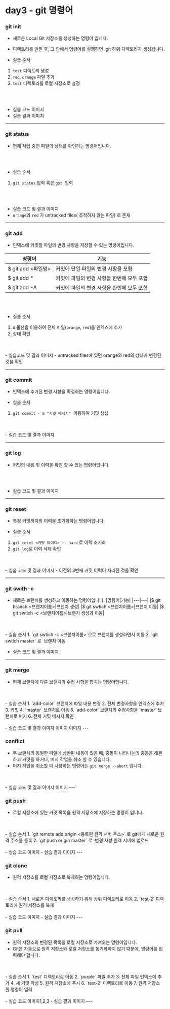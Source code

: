 # day3 - git 명령어

### git init
- 새로운 Local Git 저장소를 생성하는 명령어 입니다.
- 디렉토리를 만든 후, 그 안에서 명령어를 실행하면 .git 하위 디렉토리가 생성됩니다.

- 실습 순서
1. `test` 디렉토리 생성
2. `red`, `orange` 파일 추가
3. `test` 디렉토리를 로컬 저장소로 설정

<br/>
<br/>

- 실습 코드
이미지
- 실습 결과
이미지
---

### git status

- 현재 작업 중인 파일의 상태를 확인하는 명령어입니다.

<br/>
<br/>

- 실습 순서
1. `git status` 입력 혹은 `gst`  입력

<br/>
<br/>

- 실습 코드 및 결과
이미지
- `orange`와 `red` 가  untracked files( 추적하지 않는 파일) 로 존재

---

### git add
- 인덱스에 커밋할 파일의 변경 사항을 저장할 수 있는 명령어입니다.

|명령어|기능|
|---|---|
|$ git add <파일명>|커밋에 단일 파일의 변경 사항을 포함|
|$ git add *|커밋에 파일의 변경 사항을 한번에 모두 포함|
|$ git add -A|커밋에 파일의 변경 사항을 한번에 모두 포함|

<br/>
<br/>

- 실습 순서
1. `A` 옵션을 이용하여 전체 파일(`orange`, `red`)을 인덱스에 추가
2. 상태 확인
<br/>
<br/>
- 실습코드 및 결과
이미지
- untracked files에 있던 orange와 red의 상태가 변경된 것을 확인

---

### git commit
- 인덱스에 추가된 변경 사항을 확정하는 명령어입니다.

- 실습 순서
1. `git commit - m "커밋 메세지"`    이용하여 커밋 생성
<br/>
<br/>
- 실습 코드 및 결과
이미지

---

### git log
- 커밋의 내용 및 이력을 확인 할 수 있는 명령어입니다.
<br/>
<br/>

- 실습 코드 및 결과
이미지

---

### git reset
- 특정 커밋까지의 이력을 초기화하는 명령어입니다.

- 실습 순서
1.  `git reset <커밋 아이디> -- hard`  로 이력 초기화
2.  `git log`로 이력 삭제 확인
<br/>
<br/>
- 실습 코드 및 결과 
이미지
- 이전의 3번째 커밋 이력이 사라진 것을 확인

---

### git swith -c
- 새로운 브랜치를 생성하고 이동하는 명령어입니다.
|명령어|기능|
|---|---|
|$ git branch <브랜치이름>|브랜치 생성|
|$ git swtich <브랜치이름>|브랜치 이동|
|$ git swtich -c <브랜치이름>|브랜치 생성과 이동|
<br/>
<br/>
- 실습 순서
1. `git swtich -c <브랜치이름>`으로 브랜치를 생성하면서 이동
2. `git swtich master` 로  브랜치 이동

- 실습 코드 및 결과
이미지

---

### git merge
- 현재 브랜치에 다른 브랜치의 수정 사항을 합치는 명령어입니다.
<br/>
<br/>
- 실습 순서
1. `add-color` 브랜치에 파일 내용 변경
2. 전체 변경사항을 인덱스에 추가
3. 커밋
4. `master` 브랜치로 이동
5. `add-color` 브랜치의 수정사항을 `master` 브랜치로 머지
6. 전체 커밋 메시지 확인
<br/>
<br/>
- 실습 코드 및 결과
이미지
이미지
이미지
---

### conflict
- 두 브랜치의 동일한 파일에 상반된 내용이 있을 때, 충돌이 나타나는데 충동을 해결하고 커밋을 하거나, 머지 작업을 취소 할 수 있습니다.
- 머지 작업을 취소할 때 사용하는 명령어는 `git merge --abort` 입니다.
<br/>
<br/>
- 실습 코드 및 결과
이미지
이미지
---

### git push
- 로컬 저장소에 있는 커밋 목록을 원격 저장소에 저장하는 명령어 입니다.
<br/>
<br/>
- 실습 순서
1. `git remote add origin <등록된 원격 서버 주소>` 로 git에게 새로운 원격 주소를 등록
2. `git push origin master` 로  변경 사항 원격 서버에 업로드
<br/>
<br/>
- 실습 코드
이미지
- 실습 결과
이미지
---

### git clone
- 원격 저장소를 로컬 저장소로 복제하는 명령어입니다.
<br/>
<br/>
- 실습 순서
1. 새로운 디렉토리를 생성하기 위해 상위 디렉토리로 이동
2. `test-2` 디렉토리에 원격 저장소를 복제
<br/>
<br/>
- 실습 코드
이미지
- 실습 결과
이미지
---

### git pull
- 원격 저장소의 변경된 목록을 로컬 저장소로 가져오는 명령어입니다.
- Git은 자동으로 원격 저장소와 로컬 저장소를 동기화하지 않기 때문에, 명령어를 입력해야 합니다.
<br/>
<br/>
- 실습 순서
1. `test` 디렉토리로 이동
2. `purple` 파일 추가
3. 전체 파일 인덱스에 추가
4. 새 커밋 작성
5. 원격 저장소에 푸시
6. `test-2` 디렉토리로 이동
7. 원격 저장소 풀 명령어 입력
<br/>
<br/>
- 실습 코드
이미지1,2,3
- 실습 결과
이미지 
---
